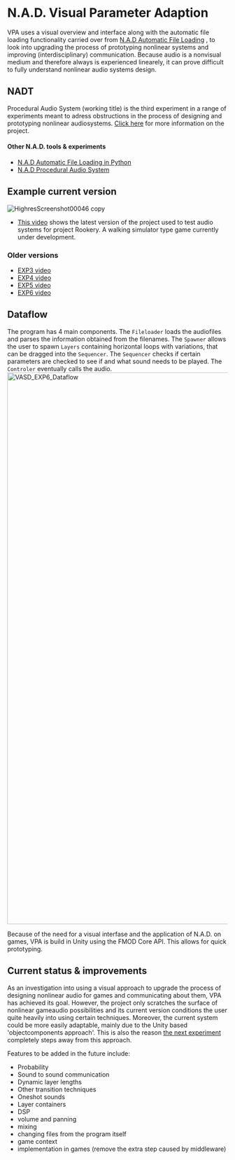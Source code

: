 # N.A.D. Visual Parameter Adaption
VPA uses a visual overview and interface along with the automatic file loading functionality carried over from [N.A.D Automatic File Loading](https://github.com/StijndeK/N.A.D.AutomaticSoundloader)
, to look into upgrading the process of prototyping nonlinear systems and improving (interdisciplinary) communication. Because audio is a nonvisual medium and therefore always is experienced linearely, it can prove difficult to fully understand nonlinear audio systems design.

## NADT
Procedural Audio System (working title) is the third experiment in a range of experiments meant to adress obstructions in the process of designing and prototyping nonlinear audiosystems. [Click here](http://sdkoning.com/PF/N.A.D.T..html) for more information on the project.

#### Other N.A.D. tools & experiments
- [N.A.D Automatic File Loading in Python](https://github.com/StijndeK/N.A.D.AutomaticSoundloader)
- [N.A.D Procedural Audio System](https://github.com/StijndeK/N.A.D.ProcederalAudioSystem)

## Example current version
![HighresScreenshot00046 copy](https://user-images.githubusercontent.com/31696336/81261235-fff5f200-903b-11ea-8ebb-8e6addefe3ef.png)

- [This video](https://streamable.com/y6rm5e) shows the latest version of the project used to test audio systems for project Rookery. A walking simulator type game currently under development.

### Older versions
- [EXP3 video](https://streamable.com/434ev)
- [EXP4 video](https://streamable.com/wqf3h)
- [EXP5 video](https://streamable.com/uvkjxm)
- [EXP6 video](https://streamable.com/y6rm5e)

## Dataflow
The program has 4 main components. The `Fileloader` loads the audiofiles and parses the information obtained from the filenames. The `Spawner` allows the user to spawn `Layers` containing horizontal loops with variations, that can be dragged into the `Sequencer`. The `Sequencer` checks if certain parameters are checked to see if and what sound needs to be played. The `Controler` eventually calls the audio.
<img width="1261" alt="VASD_EXP6_Dataflow" src="https://user-images.githubusercontent.com/31696336/79068833-1f625f00-7cca-11ea-98f7-a95e34ac824b.png">

Because of the need for a visual interfase and the application of N.A.D. on games, VPA is build in Unity using the FMOD Core API. This allows for quick prototyping.


## Current status & improvements
As an investigation into using a visual approach to upgrade the process of designing nonlinear audio for games and communicating about them, VPA has achieved its goal. However, the project only scratches the surface of nonlinear gameaudio possibilities and its current version conditions the user quite heavily into using certain techniques. Moreover, the current system could be more easily adaptable, mainly due to the Unity based 'objectcomponents approach'. This is also the reason [the next experiment](https://github.com/StijndeK/N.A.D.ProcederalAudioSystem) completely steps away from this approach.

Features to be added in the future include:
- Probability
- Sound to sound communication
- Dynamic layer lengths
- Other transition techniques
- Oneshot sounds 
- Layer containers
- DSP
- volume and panning
- mixing
- changing files from the program itself
- game context
- implementation in games (remove the extra step caused by middleware)
